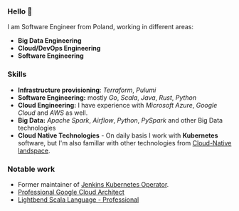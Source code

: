### Hello 👋

I am Software Engineer from Poland, working in different areas:

* **Big Data Engineering**
* **Cloud/DevOps Engineering**
* **Software Engineering**

### Skills
* **Infrastructure provisioning**: *Terraform*, *Pulumi*
* **Software Engineering:** mostly *Go*, *Scala*, *Java*, *Rust*, *Python*
* **Cloud Engineering:** I have experience with *Microsoft Azure*, *Google Cloud* and *AWS* as well.
* **Big Data:** *Apache Spark*, *Airflow*, *Python*, *PySpark* and other Big Data technologies
* **Cloud Native Technologies** - On daily basis I work with **Kubernetes** software, but I'm also famillar with other technologies from [Cloud-Native landspace](https://landscape.cncf.io/).

### Notable work
* Former maintainer of [Jenkins Kubernetes Operator](https://github.com/jenkinsci/kubernetes-operator).
* [Professional Google Cloud Architect](https://www.credential.net/2cbd2f68-5695-4d76-9017-7e77a0509d2d)
* [Lightbend Scala Language - Professional](https://academy.lightbend.com/certificates/4efbcfa9949d49f6800d2714b9dd72cf)
